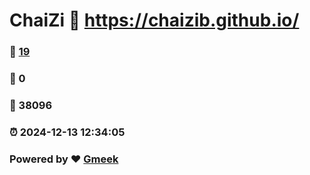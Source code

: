 # ChaiZi :link: https://chaizib.github.io/ 
### :page_facing_up: [19](https://chaizib.github.io//tag.html) 
### :speech_balloon: 0 
### :hibiscus: 38096 
### :alarm_clock: 2024-12-13 12:34:05 
### Powered by :heart: [Gmeek](https://github.com/Meekdai/Gmeek)
